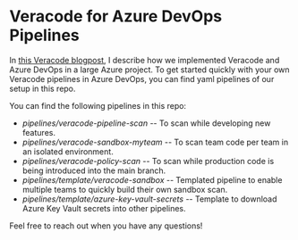 # Veracode for Azure DevOps Pipelines

In [this Veracode blogpost](https://community.veracode.com/s/blog/user-story-how-we-set-up-veracode-in-a-large-azure-project-MCT4HNONEE55CIFA6O3ULXNUW2BI), I describe how we implemented Veracode and Azure DevOps in a large Azure project. To get started quickly with your own Veracode pipelines in Azure DevOps, you can find yaml pipelines of our setup in this repo.

You can find the following pipelines in this repo:

- *pipelines/veracode-pipeline-scan* -- To scan while developing new features.
- *pipelines/veracode-sandbox-myteam* -- To scan team code per team in an isolated environment.
- *pipelines/veracode-policy-scan* -- To scan while production code is being introduced into the main branch.
- *pipelines/template/veracode-sandbox* -- Templated pipeline to enable multiple teams to quickly build their own sandbox scan.
- *pipelines/template/azure-key-vault-secrets* -- Template to download Azure Key Vault secrets into other pipelines.

Feel free to reach out when you have any questions!